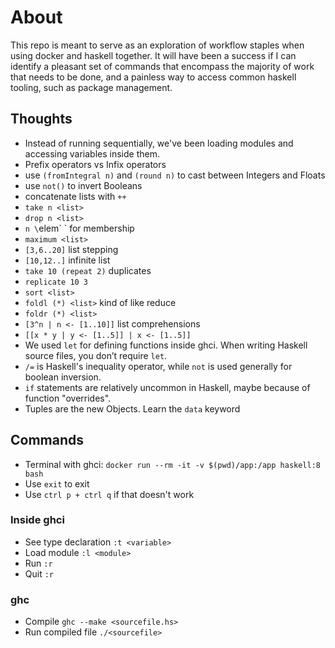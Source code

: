 # About
This repo is meant to serve as an exploration of workflow staples when using docker and haskell together. It will have been a success if I can identify a pleasant set of commands that encompass the majority of work that needs to be done, and a painless way to access common haskell tooling, such as package management.

## Thoughts
* Instead of running sequentially, we've been loading modules and accessing variables inside them.
* Prefix operators vs Infix operators
* use `(fromIntegral n)` and `(round n)` to cast between Integers and Floats
* use `not()` to invert Booleans
* concatenate lists with `++`
* `take n <list>`
* `drop n <list>`
* `n \`elem\` <list>` for membership
* `maximum <list>`
* `[3,6..20]` list stepping
* `[10,12..]` infinite list
* `take 10 (repeat 2)` duplicates
* `replicate 10 3`
* `sort <list>`
* `foldl (*) <list>` kind of like reduce
* `foldr (*) <list>`
* `[3^n | n <- [1..10]]` list comprehensions
* `[[x * y | y <- [1..5]] | x <- [1..5]]`
* We used `let` for defining functions inside ghci. When writing Haskell source files, you don’t require `let`.
* `/=` is Haskell's inequality operator, while `not` is used generally for boolean inversion.
* `if` statements are relatively uncommon in Haskell, maybe because of function "overrides".
* Tuples are the new Objects. Learn the `data` keyword

## Commands
* Terminal with ghci: `docker run --rm -it -v $(pwd)/app:/app haskell:8 bash`
 * Use `exit` to exit
 * Use `ctrl p + ctrl q` if that doesn't work

### Inside ghci
* See type declaration `:t <variable>`
* Load module `:l <module>`
* Run `:r`
* Quit `:r`

### ghc
* Compile `ghc --make <sourcefile.hs>`
* Run compiled file `./<sourcefile>`
